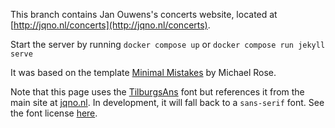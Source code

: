 This branch contains Jan Ouwens's concerts website, located at [http://jqno.nl/concerts](http://jqno.nl/concerts).

Start the server by running `docker compose up` or `docker compose run jekyll serve`

It was based on the template [Minimal Mistakes](https://mmistakes.github.io/minimal-mistakes/) by Michael Rose.

Note that this page uses the [TilburgsAns](https://www.tilburgsans.nl/) font but references it from the main site at [jqno.nl](https://jqno.nl). In development, it will fall back to a `sans-serif` font. See the font license [here](assets/tilburgsans/Ans%20Font%20License-AFL.pdf).
